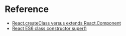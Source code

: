 # Reference

* [React.createClass versus extends React.Component](https://toddmotto.com/react-create-class-versus-component/)
* [React ES6 class constructor super()](http://cheng.logdown.com/posts/2016/03/26/683329)
